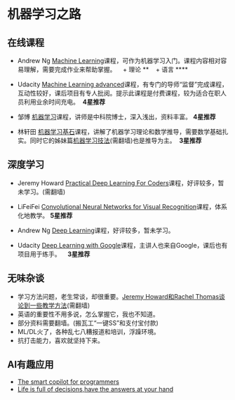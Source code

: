 # 机器学习之路
在线课程
-----------------
+ Andrew Ng [Machine Learning][3]课程，可作为机器学习入门。课程内容相对容易理解，需要完成作业来帮助掌握。 
    + 理论 \*\*
    + 语言 \*\*\*\*
    

+ Udacity [Machine Learning advanced][5]课程，有专门的导师“监督”完成课程，互动性较好，课后项目有专人批阅。提示此课程是付费课程，较为适合在职人员利用业余时间充电。  __4星推荐__

+ 邹博 [机器学习][12]课程，讲师是中科院博士，深入浅出，资料丰富。 __4星推荐__

+ 林轩田 [机器学习基石][4]课程，讲解了机器学习理论和数学推导，需要数学基础扎实。同时它的姊妹篇[机器学习技法][5](需翻墙)也是推导为主。  __3星推荐__



深度学习
------------------
+ Jeremy Howard [Practical Deep Learning For Coders][1]课程，好评较多，暂未学习。(需翻墙)

+ LiFeiFei [Convolutional Neural Networks for Visual Recognition][11]课程，体系化地教学。 __5星推荐__

+ Andrew Ng [Deep Learning][7]课程，好评较多，暂未学习。

+ Udacity [Deep Learning with Google][2]课程，主讲人也来自Google，课后也有项目用于练手。    __3星推荐__



无味杂谈
------------
+ 学习方法问题，老生常谈，却很重要。[Jeremy Howard和Rachel Thomas谈论到一些教学方法][8](需翻墙)
+ 英语的重要性不用多说，怎么掌握它，我也不知道。
+ 部分资料需要翻墙。(搬瓦工“一键SS”和支付宝付款)
+ ML/DL火了，各种乱七八糟报道和培训，浮躁环境。
+ 抗打击能力，喜欢就坚持下来。

AI有趣应用
-------------
+ [The smart copilot for programmers][9]
+ [Life is full of decisions,have the answers at your hand][10]





[1]:http://course.fast.ai/
[2]:https://www.udacity.com/course/deep-learning--ud730
[3]:https://www.coursera.org/learn/machine-learning/
[4]:https://www.coursera.org/learn/ntumlone-mathematicalfoundations
[5]:https://cn.udacity.com/course/machine-learning-engineer-nanodegree--nd009-cn-advanced
[6]:https://www.youtube.com/watch?v=A-GxGCCAIrg&list=PLXVfgk9fNX2IQOYPmqjqWsNUFl2kpk1U2
[7]:https://www.coursera.org/specializations/deep-learning
[8]:https://www.youtube.com/watch?v=kzt3-FHdAeM
[9]:https://kite.com/
[10]:https://www.iboske.com/
[11]:http://www.mooc.ai/course/268
[12]:http://www.chinahadoop.cn/course/1068


